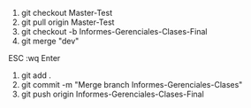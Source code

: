 1. git checkout Master-Test
2. git pull origin Master-Test
3. git checkout -b Informes-Gerenciales-Clases-Final
4. git merge "dev"

ESC :wq Enter

1. git add .
2. git commit -m "Merge branch Informes-Gerenciales-Clases" 
3. git push origin Informes-Gerenciales-Clases-Final